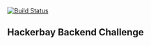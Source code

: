 [![Build Status](https://travis-ci.com/otseobande/hackerbay-backend.svg?branch=develop)](https://travis-ci.com/otseobande/hackerbay-backend)

## Hackerbay Backend Challenge